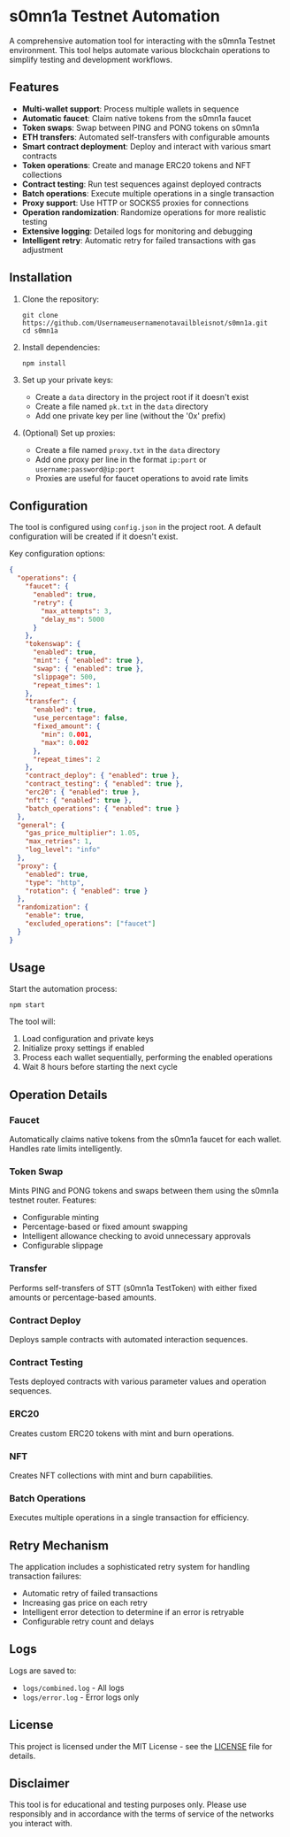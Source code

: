 # s0mn1a Testnet Automation

A comprehensive automation tool for interacting with the s0mn1a Testnet environment. This tool helps automate various blockchain operations to simplify testing and development workflows.

## Features

- **Multi-wallet support**: Process multiple wallets in sequence
- **Automatic faucet**: Claim native tokens from the s0mn1a faucet
- **Token swaps**: Swap between PING and PONG tokens on s0mn1a
- **ETH transfers**: Automated self-transfers with configurable amounts
- **Smart contract deployment**: Deploy and interact with various smart contracts
- **Token operations**: Create and manage ERC20 tokens and NFT collections
- **Contract testing**: Run test sequences against deployed contracts
- **Batch operations**: Execute multiple operations in a single transaction
- **Proxy support**: Use HTTP or SOCKS5 proxies for connections
- **Operation randomization**: Randomize operations for more realistic testing
- **Extensive logging**: Detailed logs for monitoring and debugging
- **Intelligent retry**: Automatic retry for failed transactions with gas adjustment

## Installation

1. Clone the repository:
   ```
   git clone https://github.com/Usernameusernamenotavailbleisnot/s0mn1a.git
   cd s0mn1a
   ```

2. Install dependencies:
   ```
   npm install
   ```

3. Set up your private keys:
   - Create a `data` directory in the project root if it doesn't exist
   - Create a file named `pk.txt` in the `data` directory
   - Add one private key per line (without the '0x' prefix)

4. (Optional) Set up proxies:
   - Create a file named `proxy.txt` in the `data` directory
   - Add one proxy per line in the format `ip:port` or `username:password@ip:port`
   - Proxies are useful for faucet operations to avoid rate limits

## Configuration

The tool is configured using `config.json` in the project root. A default configuration will be created if it doesn't exist.

Key configuration options:

```json
{
  "operations": {
    "faucet": {
      "enabled": true,
      "retry": {
        "max_attempts": 3,
        "delay_ms": 5000
      }
    },
    "tokenswap": {
      "enabled": true,
      "mint": { "enabled": true },
      "swap": { "enabled": true },
      "slippage": 500,
      "repeat_times": 1
    },
    "transfer": {
      "enabled": true,
      "use_percentage": false,
      "fixed_amount": {
        "min": 0.001,
        "max": 0.002
      },
      "repeat_times": 2
    },
    "contract_deploy": { "enabled": true },
    "contract_testing": { "enabled": true },
    "erc20": { "enabled": true },
    "nft": { "enabled": true },
    "batch_operations": { "enabled": true }
  },
  "general": {
    "gas_price_multiplier": 1.05,
    "max_retries": 1,
    "log_level": "info"
  },
  "proxy": {
    "enabled": true,
    "type": "http",
    "rotation": { "enabled": true }
  },
  "randomization": {
    "enable": true,
    "excluded_operations": ["faucet"]
  }
}
```

## Usage

Start the automation process:

```
npm start
```

The tool will:
1. Load configuration and private keys
2. Initialize proxy settings if enabled
3. Process each wallet sequentially, performing the enabled operations
4. Wait 8 hours before starting the next cycle

## Operation Details

### Faucet
Automatically claims native tokens from the s0mn1a faucet for each wallet. Handles rate limits intelligently.

### Token Swap
Mints PING and PONG tokens and swaps between them using the s0mn1a testnet router. Features:
- Configurable minting
- Percentage-based or fixed amount swapping
- Intelligent allowance checking to avoid unnecessary approvals
- Configurable slippage

### Transfer
Performs self-transfers of STT (s0mn1a TestToken) with either fixed amounts or percentage-based amounts.

### Contract Deploy
Deploys sample contracts with automated interaction sequences.

### Contract Testing
Tests deployed contracts with various parameter values and operation sequences.

### ERC20
Creates custom ERC20 tokens with mint and burn operations.

### NFT
Creates NFT collections with mint and burn capabilities.

### Batch Operations
Executes multiple operations in a single transaction for efficiency.

## Retry Mechanism

The application includes a sophisticated retry system for handling transaction failures:
- Automatic retry of failed transactions
- Increasing gas price on each retry
- Intelligent error detection to determine if an error is retryable
- Configurable retry count and delays

## Logs

Logs are saved to:
- `logs/combined.log` - All logs
- `logs/error.log` - Error logs only

## License

This project is licensed under the MIT License - see the [LICENSE](LICENSE) file for details.

## Disclaimer

This tool is for educational and testing purposes only. Please use responsibly and in accordance with the terms of service of the networks you interact with.
